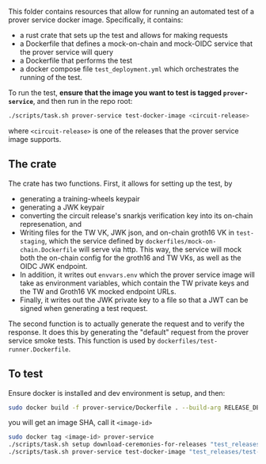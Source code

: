
This folder contains resources that allow for running an automated test of
a prover service docker image. Specifically, it contains:

- a rust crate that sets up the test and allows for making requests
- a Dockerfile that defines a mock-on-chain and mock-OIDC service that the
  prover service will query
- a Dockerfile that performs the test
- a docker compose file `test_deployment.yml` which orchestrates the
  running of the test.
  
To run the test, **ensure that the image you want to test is tagged
`prover-service`**, and then run in the repo root:

```bash
./scripts/task.sh prover-service test-docker-image <circuit-release>
```
where `<circuit-release>` is one of the releases that the prover service
image supports. 


## The crate

The crate has two functions. First, it allows for setting up the test, by

- generating a training-wheels keypair
- generating a JWK keypair
- converting the circuit release's snarkjs verification key into its
  on-chain represenation, and
- Writing files for the TW VK, JWK json, and on-chain groth16 VK in
  `test-staging`, which the service defined by
  `dockerfiles/mock-on-chain.Dockerfile` will serve via http. This way, the
  service will mock both the on-chain config for the groth16 and TW VKs,
  as well as the OIDC JWK endpoint.
- In addition, it writes out `envvars.env` which the prover service image
  will take as environment variables, which contain the TW private keys and
  the TW and Groth16 VK mocked endpoint URLs.
- Finally, it writes out the JWK private key to a file so that a JWT can be
  signed when generating a test request.

The second function is to actually generate the request and to verify the
response. It does this by generating the "default" request from the prover
service smoke tests. This function is used by `dockerfiles/test-runner.Dockerfile`.


## To test

Ensure docker is installed and dev environment is setup, and then:

```bash
sudo docker build -f prover-service/Dockerfile . --build-arg RELEASE_DEFAULT="test_releases/test-ceremony-20250224" --build-arg "RELEASE_NEW=test_releases/test-ceremony-20250224"
```
you will get an image SHA, call it `<image-id>`
```bash
sudo docker tag <image-id> prover-service
./scripts/task.sh setup download-ceremonies-for-releases "test_releases/test-ceremony-20250224" "test_releases/test-ceremony-20250224"
./scripts/task.sh prover-service test-docker-image "test_releases/test-ceremony-20250224"
```

